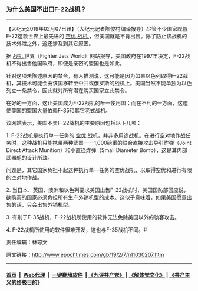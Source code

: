 ### 为什么美国不出口F-22战机？
------------------------

<p>
 【大纪元2019年02月07日讯】（大纪元记者陈俊村编译报导）尽管不少国家觊觎F-22这款世界上最先进的
 <a href="http://www.epochtimes.com/gb/tag/%E7%A9%BA%E4%BC%98.html">
  空优
 </a>
 <a href="http://www.epochtimes.com/gb/tag/%E6%88%98%E6%9C%BA.html">
  战机
 </a>
 ，但美国就是不肯出售。除了防止该战机的技术外泄之外，这还涉及到其它原因。
</p>
<p>
 据
 <a href="http://www.epochtimes.com/gb/tag/%E6%88%98%E6%9C%BA.html">
  战机
 </a>
 世界（Fighter Jets World）网站报导，美国政府在1997年决定，F-22战机不得出售他国政府，即便是亲密的盟国也是如此。
</p>
<p>
 针对这项未陈述原因的禁令，有人推测说，这可能是因为如果以色列取得F-22战机，其技术可能会由该国移转至中共或俄罗斯的战机上。美国当然不能单独为以色列立一条禁令，因此就对所有潜在购买国家立此禁令。
</p>
<p>
 在好的一方面，这让美国成为F-22战机的唯一使用国；而在不利的一方面，这迫使美国的盟国大量依赖F-35和其它老式战机。
</p>
<p>
 该网站表示，美国不卖F-22战机的主要原因包括以下几项：
</p>
<p>
 1. F-22战机是执行单一任务的
 <a href="http://www.epochtimes.com/gb/tag/%E7%A9%BA%E4%BC%98.html">
  空优
 </a>
 战机，并非多用途战机。在进行空对地作战任务时，这种战机只能携带两种武器——1,000磅重的联合直接攻击导引炸弹（Joint Direct Attack Munition）和小直径炸弹（Small Diameter Bomb），这是其内部武器舱的设计所致。
</p>
<p>
 问题是，其它国家负担不起这种执行单一任务的空优战机，以取得空优和进行有限的空对地作战。
</p>
<p>
 2. 当日本、英国、澳洲和以色列要求美国出售F-22战机时，美国国防部回应说，欲购买的国家必须负担所有生产外销机型的成本。这似乎意味着，如果美国愿意出售的话，只会出售外销机型。
</p>
<p>
 3. 有别于F-35战机，F-22战机所使用的软件无法免除美国以外的骇客攻击。
</p>
<p>
 4. F-22战机所使用的软件很难开发，这也与F-35战机不同。#
</p>
<p>
</p>
<p>
 责任编辑：林琮文
</p>

原文链接：http://www.epochtimes.com/gb/19/2/7/n11030207.htm


------------------------
#### [首页](https://github.com/gfw-breaker/banned-news/blob/master/README.md) &nbsp;|&nbsp; [Web代理](https://github.com/labour-camp/helloworld) &nbsp;|&nbsp; [一键翻墙软件](https://github.com/gfw-breaker/nogfw/blob/master/README.md) &nbsp;| [《九评共产党》](https://github.com/gfw-breaker/9ping.md/blob/master/README.md#九评之一评共产党是什么) | [《解体党文化》](https://github.com/gfw-breaker/jtdwh.md/blob/master/README.md) | [《共产主义的终极目的》](https://github.com/gfw-breaker/gczydzjmd.md/blob/master/README.md)

